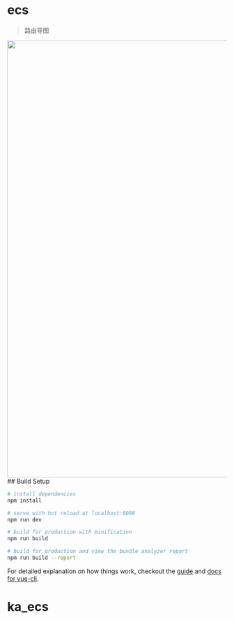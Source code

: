 # ecs

> 路由导图
<img width="1000" src="./static/router.png" />
## Build Setup

``` bash
# install dependencies
npm install

# serve with hot reload at localhost:8080
npm run dev

# build for production with minification
npm run build

# build for production and view the bundle analyzer report
npm run build --report
```

For detailed explanation on how things work, checkout the [guide](http://vuejs-templates.github.io/webpack/) and [docs for vue-cli](https://github.com/vuejs/vue-cli).
# ka_ecs
